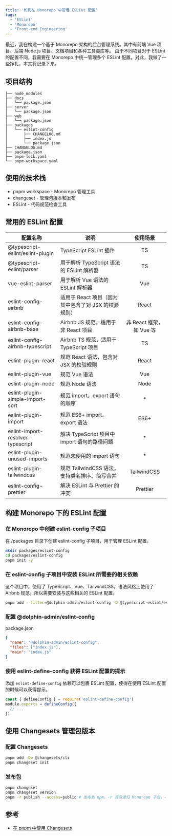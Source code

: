 ```yaml
---
title: '如何在 Monorepo 中管理 ESLint 配置'
tags:
  - 'ESLint'
  - 'Monorepo'
  - 'Front-end Engineering'
---
```


最近，我在构建一个基于 Monorepo 架构的后台管理系统。其中有前端 Vue 项目、后端 Node.js 项目、文档项目和各种工具类库等。
由于不同项目对于 ESLint 的配置不同，我需要在 Monorepo 中统一管理多个 ESLint 配置。对此，我做了一些挣扎，本文将记录下来。

## 项目结构

```
├── node_modules
├── docs
│   └── package.json
├── server
│   └── package.json
├── web
│   └── package.json
├── packages
│   └── eslint-config
│       ├── CHANGELOG.md
│       ├── index.js
│       └── package.json
├── CHANGELOG.md
├── package.json
├── pnpm-lock.yaml
└── pnpm-workspace.yaml
```

## 使用的技术栈

- pnpm workspace - Monorepo 管理工具
- changeset - 管理包版本和发布
- ESLint - 代码规范检查工具

## 常用的 ESLint 配置

| 配置名称                          | 说明                                                 |         使用场景         |
| --------------------------------- | ---------------------------------------------------- | :----------------------: |
| @typescript-eslint/eslint-plugin  | TypeScript ESLint 插件                               |            TS            |
| @typescript-eslint/parser         | 用于解析 TypeScript 语法的 ESLint 解析器             |            TS            |
| vue-eslint-parser                 | 用于解析 Vue 语法的 ESLint 解析器                    |           Vue            |
| eslint-config-airbnb              | 适用于 React 项目（因为其中包含了对 JSX 的校验规则） |          React           |
| eslint-config-airbnb-base         | Airbnb JS 规范，适用于非 React 项目                  | 非 React 框架，如 Vue 等 |
| eslint-config-airbnb-typescript   | Airbnb TS 规范，适用于 TypeScript 项目               |            TS            |
| eslint-plugin-react               | 规范 React 语法，包含对 JSX 的校验规则               |          React           |
| eslint-plugin-vue                 | 规范 Vue 语法                                        |           Vue            |
| eslint-plugin-node                | 规范 Node 语法                                       |           Node           |
| eslint-plugin-simple-import-sort  | 规范 import、export 语句的顺序                       |            \*            |
| eslint-plugin-import              | 规范 ES6+ import、export 语法                        |           ES6+           |
| eslint-import-resolver-typescript | 解决 TypeScript 项目中 import 语句的路径问题         |            \*            |
| eslint-plugin-unused-imports      | 规范未使用的 import 语句                             |            \*            |
| eslint-plugin-tailwindcss         | 规范 TailwindCSS 语法，支持类名排序、简写合并        |       TailwindCSS        |
| eslint-config-prettier            | 解决 ESLint 与 Prettier 的冲突                       |         Prettier         |

## 构建 Monorepo 下的 ESLint 配置

### 在 Monorepo 中创建 eslint-config 子项目

在 /packages 目录下创建 eslint-config 子项目，用于管理 ESLint 配置。

```bash
mkdir packages/eslint-config
cd packages/eslint-config
pnpm init -y
```

### 在 eslint-config 子项目中安装 ESLint 所需要的相关依赖

这个项目中，使用了 TypeScript、Vue、TailwindCSS，语法风格上使用了 Airbnb 规范，所以需要安装与这些相关的 ESLint 配置。

```bash
pnpm add --filter=@dolphin-admin/eslint-config -D @typescript-eslint/eslint-plugin @typescript-eslint/parser eslint-config-airbnb-base eslint-config-airbnb-typescript eslint-plugin-vue eslint-plugin-simple-import-sort eslint-plugin-import eslint-import-resolver-typescript eslint-plugin-unused-imports eslint-plugin-tailwindcss eslint-config-prettier eslint-define-config
```

### 配置 @dolphin-admin/eslint-config

package.json

```json
{
  "name": "@dolphin-admin/eslint-config",
  "files": ["index.js"],
  "main": "index.js"
}
```

### 使用 eslint-define-config 获得 ESLint 配置的提示

添加 `eslint-define-config` 依赖可以包裹 ESLint 配置，使得在使用 ESLint 配置的时候可以获得提示。

```javascript
const { defineConfig } = require('eslint-define-config')
module.exports = defineConfig({
  // ...
})
```

## 使用 Changesets 管理包版本

### 配置 Changesets

```bash
pnpm add -Dw @changesets/cli
pnpm changeset init
```

### 发布包

```bash
pnpm changeset
pnpm changeset version
pnpm -r publish --access=public # 发布到 npm，-r 表示递归 Monorepo 子包，--access=public 表示发布 npm 共有包
```

## 参考

- [在 pnpm 中使用 Changesets](https://pnpm.io/zh/using-changesets)
